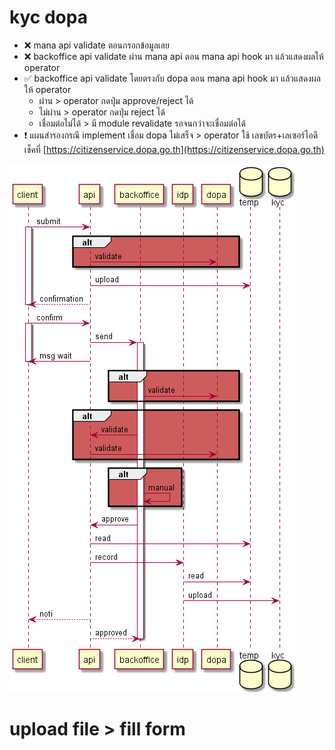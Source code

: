 # kyc dopa
- ❌ mana api validate ตอนกรอกข้อมูลเลย
- ❌ backoffice api validate ผ่าน mana api ตอน mana api hook มา แล้วแสดงผลให้ operator
- ✅ backoffice api validate โดยตรงกับ dopa ตอน mana api hook มา แล้วแสดงผลให้ operator
    - ผ่าน > operator กดปุ่ม approve/reject ได้
    - ไม่ผ่าน > operator กดปุ่ม reject ได้
    - เชื่อมต่อไม่ได้ > มี module revalidate รอจนกว่าจะเชื่อมต่อได้
- ❗ แผนสำรองกรณี implement เชื่อม dopa ไม่เสร็จ > operator ใช้ เลขบัตร+เลเซอร์ไอดี เช็คที่ [https://citizenservice.dopa.go.th](https://citizenservice.dopa.go.th)

![](out/kyc-sequence/kyc.png)

# upload file > fill form
